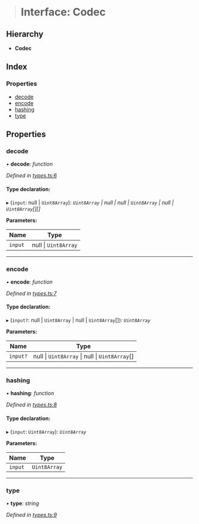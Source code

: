 > # Interface: Codec

## Hierarchy

* **Codec**

## Index

### Properties

* [decode](_types_.codec.md#decode)
* [encode](_types_.codec.md#encode)
* [hashing](_types_.codec.md#hashing)
* [type](_types_.codec.md#type)

## Properties

###  decode

• **decode**: *function*

*Defined in [types.ts:6](https://github.com/polkadot-js/common/blob/5d7ddcb/packages/trie-codec/src/types.ts#L6)*

#### Type declaration:

▸ (`input`: null | `Uint8Array`): *`Uint8Array` | null | null | `Uint8Array` | null | `Uint8Array`[][]*

**Parameters:**

Name | Type |
------ | ------ |
`input` | null \| `Uint8Array` |

___

###  encode

• **encode**: *function*

*Defined in [types.ts:7](https://github.com/polkadot-js/common/blob/5d7ddcb/packages/trie-codec/src/types.ts#L7)*

#### Type declaration:

▸ (`input?`: null | `Uint8Array` | null | `Uint8Array`[]): *`Uint8Array`*

**Parameters:**

Name | Type |
------ | ------ |
`input?` | null \| `Uint8Array` \| null \| `Uint8Array`[] |

___

###  hashing

• **hashing**: *function*

*Defined in [types.ts:8](https://github.com/polkadot-js/common/blob/5d7ddcb/packages/trie-codec/src/types.ts#L8)*

#### Type declaration:

▸ (`input`: `Uint8Array`): *`Uint8Array`*

**Parameters:**

Name | Type |
------ | ------ |
`input` | `Uint8Array` |

___

###  type

• **type**: *string*

*Defined in [types.ts:9](https://github.com/polkadot-js/common/blob/5d7ddcb/packages/trie-codec/src/types.ts#L9)*